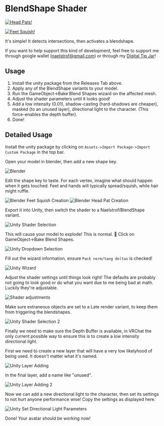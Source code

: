 # BlendShape Shader

[![Head Pats!](https://i.imgur.com/VkcVsUc.png)](https://my.mixtape.moe/zvsdgx.mp4)

[![Feet Squish!](https://i.imgur.com/ewIEwOJ.png)](https://my.mixtape.moe/hrqqeu.mp4)

It's simple! It detects intersections, then activates a blendshape.

If you want to help support this kind of development, feel free to support me through google wallet (naelstrof@gmail.com) or through my [Digital Tip Jar](https://digitaltipjar.com/naelstrof)!

## Usage

1. Install the unity package from the Releases Tab above.
2. Apply any of the BlendShape variants to your model.
3. Run the GameObject->Bake Blend Shapes wizard on the affected mesh.
4. Adjust the shader parameters until it looks good!
5. Add a low intensity (0.01), shadow-casting (hard-shadows are cheaper), masked (to an unused layer), directional light to the character. (This force-enables the depth buffer).
6. Done!

## Detailed Usage

Install the unity package by clicking on `Assets->Import Package->Import Custom Package` in the top bar.

Open your model in blender, then add a new shape key.

![Blender](https://i.imgur.com/eFNnRck.png)

Edit the shape key to taste. For each vertex, imagine what should happen when it gets touched. Feet and hands will typically spread/squish, while hair might ruffle.

![Blender Feet Squish Creation](https://i.imgur.com/UINEG1d.png)
![Blender Head Pat Creation](https://i.imgur.com/jRusKkb.png)

Export it into Unity, then switch the shader to a Naelstrof/BlendShape variant.

![Unity Shader Selection](https://i.imgur.com/lpbbkMs.png)

This will cause your model to explode! This is normal. 🎉
Click on GameObject->Bake Blend Shapes.

![Unity Dropdown Selection](https://i.imgur.com/OnWA1e7.png)

Fill out the wizard information, ensure `Pack norm/tang deltas` is checked!

![Unity Wizard](https://i.imgur.com/j28v8l2.png)

Adjust the shader settings until things look right! The defaults are probably not going to look good or do what you want due to me being bad at math. Luckily they're adjustable.

![Shader adjustments]( https://i.imgur.com/eDDNoEW.png)

Make sure extraneous objects are set to a Late render variant, to keep them from triggering the blendshapes.

![Unity Shader Selection 2](https://i.imgur.com/PxBJT8n.png)

Finally we need to make sure the Depth Buffer is available, in VRChat the only current possible way to ensure this is to create a low intensity directional light.

First we need to create a new layer that will have a very low likelyhood of being used. It doesn't matter what it's named.

![Unity Layer Adding](https://i.imgur.com/NmOWsTU.png)

In the final layer, add a name like "unused".

![Unity Layer Adding 2](https://i.imgur.com/cWQmH9c.png)

Now we can add a new directional light to the character, then set its settings to not hurt anyone performance wise! Copy the settings as displayed here.

![Unity Set Directional Light Parameters](https://i.imgur.com/SAernjY.png)

Done! Your avatar should be working now!
